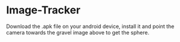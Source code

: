 ﻿# Image-Tracker
Download the .apk file on your android device, install it and point the camera towards the gravel image above to get the sphere.
